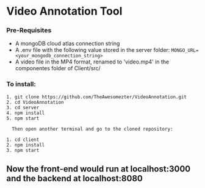 # Video Annotation Tool

### Pre-Requisites
- A mongoDB cloud atlas connection string
- A .env file with the following value stored in the server folder: 
```MONGO_URL=<your_mongodb_connection_string>```
- A video file in the MP4 format, renamed to 'video.mp4' in the componentes folder of Client/src/

### To install:
```
1. git clone https://github.com/TheAwesomezter/VideoAnnotation.git
2. cd VideoAnnotation
3. cd server
4. npm install
5. npm start

  Then open another terminal and go to the cloned repository:

1. cd client
2. npm install
3. npm start
```

## Now the front-end would run at localhost:3000 and the backend at localhost:8080
